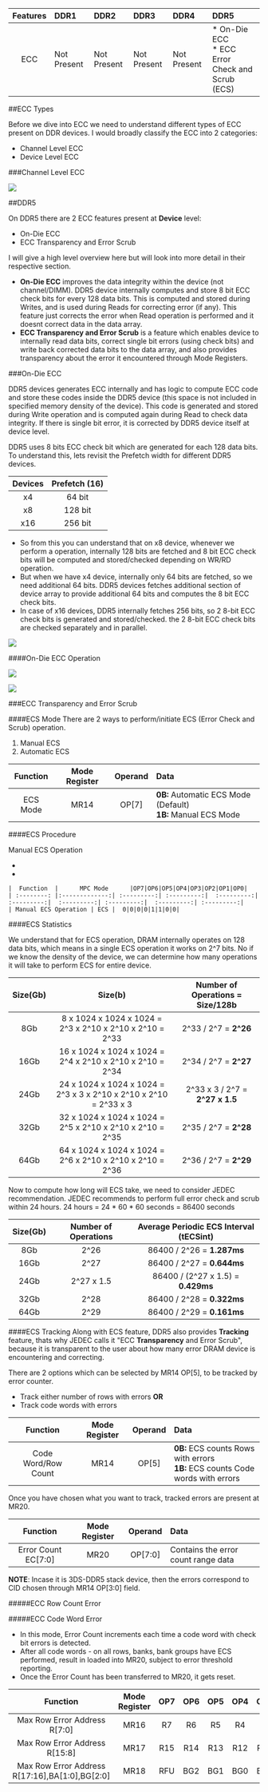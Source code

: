 
|  Features  |      DDR1      |   DDR2    |      DDR3      |      DDR4      |   DDR5    |  
| :--------: |:-------------| :---------| :---------| :-------- | :-------------|
| ECC | Not Present| Not Present | Not Present | Not Present | * On-Die ECC <br> * ECC Error Check and Scrub (ECS)|

##ECC Types

Before we dive into ECC we need to understand different types of ECC present on DDR devices. I would broadly classify the ECC into 2 categories:

* Channel Level ECC
* Device Level ECC

###Channel Level ECC

![](../images/ecc/inlinesidebankecc.drawio)

##DDR5

On DDR5 there are 2 ECC features present at **Device** level:

* On-Die ECC
* ECC Transparency and Error Scrub

I will give a high level overview here but will look into more detail in their respective section.

* **On-Die ECC** improves the data integrity within the device (not channel/DIMM). DDR5 device internally computes and store 8 bit ECC check bits for every 128 data bits. This is computed and stored during Writes, and is used during Reads for correcting error (if any). This feature just corrects the error when Read operation is performed and it doesnt correct data in the data array.
* **ECC Transparency and Error Scrub** is a feature which enables device to internally read data bits, correct single bit errors (using check bits) and write back corrected data bits to the data array, and also provides transparency about the error it encountered through Mode Registers.

###On-Die ECC

DDR5 devices generates ECC internally and has logic to compute ECC code and store these codes inside the DDR5 device (this space is not included in specified memory density of the device). This code is generated and stored during Write operation and is computed again during Read to check data integrity. If there is single bit error, it is corrected by DDR5 device itself at device level.

DDR5 uses 8 bits ECC check bit which are generated for each 128 data bits. To understand this, lets revisit the Prefetch width for different DDR5 devices.

|  Devices  |      Prefetch (16)      |   
| :--------: |:-------------:| 
| x4 | 64 bit | 
| x8 | 128 bit | 
| x16 | 256 bit | 

* So from this you can understand that on x8 device, whenever we perform a operation, internally 128 bits are fetched and 8 bit ECC check bits will be computed and stored/checked depending on WR/RD operation. 
* But when we have x4 device, internally only 64 bits are fetched, so we need additional 64 bits. DDR5 devices fetches additional section of device array to provide additional 64 bits and computes the 8 bit ECC check bits. 
* In case of x16 devices, DDR5 internally fetches 256 bits, so 2 8-bit ECC check bits is generated and stored/checked. the 2 8-bit ECC check bits are checked separately and in parallel.

![](../images/ecc/inlineecc.drawio)

####On-Die ECC Operation

![](../images/ecc/ondieeccwrite.drawio)

![](../images/ecc/ondieeccread.drawio)

###ECC Transparency and Error Scrub

####ECS Mode
There are 2 ways to perform/initiate ECS (Error Check and Scrub) operation.

1. Manual ECS
2. Automatic ECS

|  Function  |      Mode Register      |   Operand    |      Data      | 
| :--------: |:-------------:| :---------:| :---------| 
| ECS Mode | MR14 | OP[7] | **0B:** Automatic ECS Mode (Default) <br> **1B:** Manual ECS Mode |


####ECS Procedure

Manual ECS Operation

* 
*

    |  Function  |      MPC Mode      |OP7|OP6|OP5|OP4|OP3|OP2|OP1|OP0| 
    | :--------: |:-------------:| :---------:| :---------:|  :---------:| :---------:|  :---------:| :---------:|  :---------:| :---------:| 
    | Manual ECS Operation | ECS |  0|0|0|0|1|1|0|0| 


####ECS Statistics

We understand that for ECS operation, DRAM internally operates on 128 data bits, which means in a single ECS operation it works on 2^7 bits. No if we know the density of the device, we can determine how many operations it will take to perform ECS for entire device.

|  Size(Gb)  |     Size(b)      | Number of Operations = Size/128b| 
| :--------: |:-------------:| :---------:| 
| 8Gb | 8 x 1024 x 1024 x 1024 = 2^3 x 2^10 x 2^10 x 2^10  = 2^33  |  2^33 / 2^7 = **2^26**|
| 16Gb | 16 x 1024 x 1024 x 1024 = 2^4 x 2^10 x 2^10 x 2^10  = 2^34  |  2^34 / 2^7 = **2^27**|
| 24Gb | 24 x 1024 x 1024 x 1024 = 2^3 x 3 x 2^10 x 2^10 x 2^10  = 2^33 x 3  |  2^33 x 3 / 2^7 = **2^27 x 1.5**|
| 32Gb | 32 x 1024 x 1024 x 1024 = 2^5 x 2^10 x 2^10 x 2^10  = 2^35  |  2^35 / 2^7 = **2^28**|
| 64Gb | 64 x 1024 x 1024 x 1024 = 2^6 x 2^10 x 2^10 x 2^10  = 2^36  |  2^36 / 2^7 = **2^29**|

Now to compute how long will ECS take, we need to consider JEDEC recommendation. JEDEC recommends to perform full error check and scrub within 24 hours. 
24 hours = 24 * 60 * 60 seconds = 86400 seconds

|  Size(Gb)  |     Number of Operations      | Average Periodic ECS Interval (tECSint)| 
| :--------: |:-------------:| :---------:| 
| 8Gb | 2^26  |  86400 / 2^26 = **1.287ms**|
| 16Gb | 2^27  |  86400 / 2^27 = **0.644ms**|
| 24Gb | 2^27 x 1.5 |  86400 / (2^27 x 1.5) = **0.429ms**|
| 32Gb | 2^28  |  86400 / 2^28 = **0.322ms**|
| 64Gb | 2^29  |  86400 / 2^29 = **0.161ms**|

####ECS Tracking
Along with ECS feature, DDR5 also provides **Tracking** feature, thats why JEDEC calls it "ECC **Transparency** and Error Scrub", because it is transparent to the user about how many error DRAM device is encountering and correcting.

There are 2 options which can be selected by MR14 OP[5], to be tracked by error counter.

* Track either number of rows with errors **OR**
* Track code words with errors


|  Function  |      Mode Register      |   Operand    |      Data      | 
| :--------: |:-------------:| :---------:| :---------| 
| Code Word/Row Count | MR14 | OP[5] | **0B:** ECS counts Rows with errors <br> **1B:** ECS counts Code words with errors |

Once you have chosen what you want to track, tracked errors are present at MR20.

|  Function  |      Mode Register      |   Operand    |      Data      | 
| :--------: |:-------------:| :---------:| :---------| 
| Error Count EC[7:0] | MR20 | OP[7:0] | Contains the error count range data |

**NOTE**: Incase it is 3DS-DDR5 stack device, then the errors correspond to CID chosen through MR14 OP[3:0] field.

#####ECC Row Count Error

#####ECC Code Word Error

* In this mode, Error Count increments each time a code word with check bit errors is detected. 
* After all code words - on all rows, banks, bank groups have ECS performed, result in loaded into MR20, subject to error threshold reporting.
* Once the Error Count has been transferred to MR20, it gets reset.


|  Function  |     Mode Register     |OP7|OP6|OP5|OP4|OP3|OP2|OP1|OP0| 
| :--------: |:-------------:| :---------:| :---------:|  :---------:| :---------:|  :---------:| :---------:|  :---------:| :---------:| 
| Max Row Error Address R[7:0] | MR16 |  R7|R6|R5|R4|R3|R2|R1|R0| 
| Max Row Error Address R[15:8] | MR17 |  R15|R14|R13|R12|R11|R10|R9|R8|
| Max Row Error Address R[17:16],BA[1:0],BG[2:0] | MR18 |  RFU|BG2|BG1|BG0|BA1|BA0|R17|R16| 